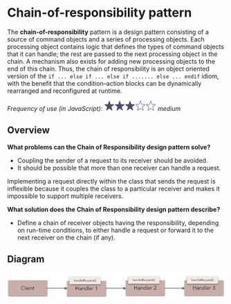 # Chain-of-responsibility pattern

The **chain-of-responsibility** pattern is a design pattern consisting of a source of command objects and a series of processing objects. Each processing object contains logic that defines the types of command objects that it can handle; the rest are passed to the next processing object in the chain. A mechanism also exists for adding new processing objects to the end of this chain. Thus, the chain of responsibility is an object oriented version of the `if ... else if ... else if ....... else ... endif` idiom, with the benefit that the condition–action blocks can be dynamically rearranged and reconfigured at runtime.

_Frequency of use (in JavaScript): ![medium](../../assets/frequency/medium.png) medium_

## Overview

**What problems can the Chain of Responsibility design pattern solve?**

- Coupling the sender of a request to its receiver should be avoided.
- It should be possible that more than one receiver can handle a request.

Implementing a request directly within the class that sends the request is inflexible because it couples the class to a particular receiver and makes it impossible to support multiple receivers.

**What solution does the Chain of Responsibility design pattern describe?**

- Define a chain of receiver objects having the responsibility, depending on run-time conditions, to either handle a request or forward it to the next receiver on the chain (if any).

## Diagram

![chain of responsibility](../../assets/diagrams/chain-of-responsibility.png)
